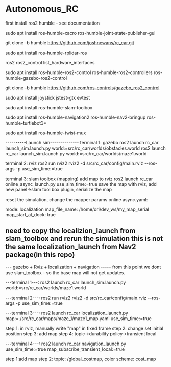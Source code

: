# Autonomous_RC


first install ros2 humble - see documentation 

sudo apt install ros-humble-xacro ros-humble-joint-state-publisher-gui

git clone -b humble https://github.com/joshnewans/rc_car.git

sudo apt install ros-humble-rplidar-ros

ros2 ros2_control list_hardware_interfaces


sudo apt install ros-humble-ros2-control ros-humble-ros2-controllers ros-humble-gazebo-ros2-control

git clone -b humble https://github.com/ros-controls/gazebo_ros2_control

sudo apt install joystick jstest-gtk evtest 

sudo apt install ros-humble-slam-toolbox

sudo apt install ros-humble-navigation2 ros-humble-nav2-bringup ros-humble-turtlebot3*

sudo apt install ros-humble-twist-mux


----------Launch sim--------------
terminal 1: gazebo
ros2 launch rc_car launch_sim.launch.py world:=src/rc_car/worlds/obstacles.world
ros2 launch rc_car launch_sim.launch.py world:=src/rc_car/worlds/maze1.world


terminal 2: rviz
ros2 run rviz2 rviz2 -d src/rc_car/config/main.rviz --ros-args -p use_sim_time:=true


terminal 3: slam toolbox (mapping)
add map to rviz
ros2 launch rc_car online_async_launch.py use_sim_time:=true
save the map with rviz, add new panel->slam tool box plugin, serialize the map

reset the simulation, 
change the mapper params online async.yaml:

mode: localization
map_file_name: /home/ori/dev_ws/my_map_serial
map_start_at_dock: true


need to copy the localizion_launch from slam_toolbox and rerun the simulation
this is not the same localization_launch from Nav2 package(in this repo)
-----------------------------------------



--- gazebo + Rviz + localization + navigation -----
from this point we dont use slam_toolbox - so the base map will not get updates.

---terminal 1---:
ros2 launch rc_car launch_sim.launch.py world:=src/rc_car/worlds/maze1.world

---terminal 2---:
ros2 run rviz2 rviz2 -d src/rc_car/config/main.rviz --ros-args -p use_sim_time:=true

---terminal 3---:
ros2 launch rc_car localization_launch.py map:=./src/rc_car/maps/maze_1/maze1_map.yaml use_sim_time:=true

step 1: in rviz, manually write "map" in fixed frame
step 2: change set initial position
step 3: add map
step 4: topic->durability policy->transient local

---terminal 4---:
ros2 launch rc_car navigation_launch.py use_sim_time:=true map_subscribe_transient_local:=true

step 1:add map
step 2: topic: /global_costmap, color scheme: cost_map


